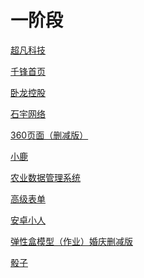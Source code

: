 # 一阶段
<a href="https://sinlko.github.io/day6--元素类型/code/html/超凡科技.html">超凡科技</a>

<a href="https://sinlko.github.io/day5--%E9%A1%B5%E9%9D%A2%E7%BB%83%E4%B9%A0/code/html/%E5%8D%83%E9%94%8B%E9%A6%96%E9%A1%B5.html">千锋首页</a>

<a href="https://sinlko.github.io/day4--%E7%9B%92%E5%AD%90%E6%A8%A1%E5%9E%8B/code/html/%E5%8D%A7%E9%BE%99%E9%A6%96%E9%A1%B5.html">卧龙控股</a>

<a href="https://sinlko.github.io/day4--%E7%9B%92%E5%AD%90%E6%A8%A1%E5%9E%8B/code/html/%E7%9F%B3%E5%AE%87%E7%BD%91%E7%BB%9C.html">石宇网络</a>

<a href="https://sinlko.github.io/day08%E5%9B%BE%E7%89%87%E6%95%B4%E5%90%88/html/360%E9%A1%B5%E9%9D%A2.html">360页面（删减版）</a>

<a href="https://sinlko.github.io/day09%E5%AE%BD%E9%AB%98%E8%87%AA%E9%80%82%E5%BA%94/code/html/%E5%B0%8F%E9%B9%BF.html">小鹿</a>

<a href="https://sinlko.github.io/day10--%E8%A1%A8%E6%A0%BC%E8%A1%A8%E5%8D%95%E7%9A%84%E8%A1%A5%E5%85%85/code/html/%E5%86%9C%E4%B8%9A%E7%AE%A1%E7%90%86%E7%B3%BB%E7%BB%9F.html">农业数据管理系统</a>

<a href="https://sinlko.github.io/day10--%E8%A1%A8%E6%A0%BC%E8%A1%A8%E5%8D%95%E7%9A%84%E8%A1%A5%E5%85%85/code/html/%E9%AB%98%E7%BA%A7%E8%A1%A8%E5%8D%95.html">高级表单</a>

<a href="https://sinlko.github.io/day11--HTML5%E5%8F%8ACSS3%E6%96%B0%E6%A0%87%E7%AD%BE/code/html/%E5%AE%89%E5%8D%93%E5%B0%8F%E4%BA%BA.html">安卓小人</a>

<a href="https://sinlko.github.io/day13-%E5%BC%B9%E6%80%A7%E7%9B%92%E5%AD%90/code/html/%E5%BC%B9%E6%80%A7%E7%9B%92%E9%A1%B5%E9%9D%A2%E7%BB%83%E4%B9%A0.html">弹性盒模型（作业）婚庆删减版</a>

<a href="https://sinlko.github.io/day13-%E5%BC%B9%E6%80%A7%E7%9B%92%E5%AD%90/code/html/%E9%AA%B0%E5%AD%90.html">骰子</a>


